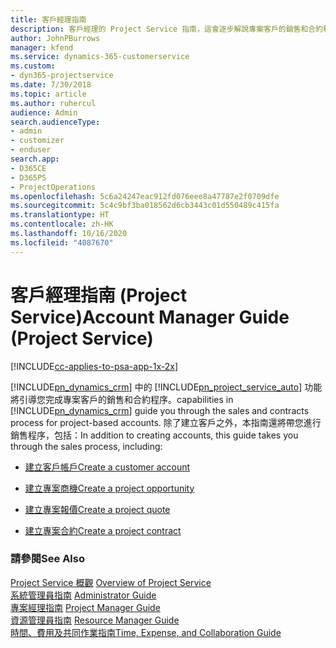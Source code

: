 ```yaml
---
title: 客戶經理指南
description: 客戶經理的 Project Service 指南，這會逐步解說專案客戶的銷售和合約程序
author: JohnPBurrows
manager: kfend
ms.service: dynamics-365-customerservice
ms.custom:
- dyn365-projectservice
ms.date: 7/30/2018
ms.topic: article
ms.author: ruhercul
audience: Admin
search.audienceType:
- admin
- customizer
- enduser
search.app:
- D365CE
- D365PS
- ProjectOperations
ms.openlocfilehash: 5c6a24247eac912fd076eee8a47787e2f0709dfe
ms.sourcegitcommit: 5c4c9bf3ba018562d6cb3443c01d550489c415fa
ms.translationtype: HT
ms.contentlocale: zh-HK
ms.lasthandoff: 10/16/2020
ms.locfileid: "4087670"
---
```

# <a name="account-manager-guide-project-service"></a><span data-ttu-id="bb8df-103">客戶經理指南 (Project Service)</span><span class="sxs-lookup"><span data-stu-id="bb8df-103">Account Manager Guide (Project Service)</span></span>

[!INCLUDE[cc-applies-to-psa-app-1x-2x](../includes/cc-applies-to-psa-app-1x-2x.md)]

[!INCLUDE[pn_dynamics_crm](../includes/pn-dynamics-crm.md)] <span data-ttu-id="bb8df-104">中的 [!INCLUDE[pn_project_service_auto](../includes/pn-project-service-auto.md)] 功能將引導您完成專案客戶的銷售和合約程序。</span><span class="sxs-lookup"><span data-stu-id="bb8df-104">capabilities in [!INCLUDE[pn_dynamics_crm](../includes/pn-dynamics-crm.md)] guide you through the sales and contracts process for project-based accounts.</span></span> <span data-ttu-id="bb8df-105">除了建立客戶之外，本指南還將帶您進行銷售程序，包括：</span><span class="sxs-lookup"><span data-stu-id="bb8df-105">In addition to creating accounts, this guide takes you through the sales process, including:</span></span>  
  
-   [<span data-ttu-id="bb8df-106">建立客戶帳戶</span><span class="sxs-lookup"><span data-stu-id="bb8df-106">Create a customer account</span></span>](../psa/create-customer-account.md)  
  
-   [<span data-ttu-id="bb8df-107">建立專案商機</span><span class="sxs-lookup"><span data-stu-id="bb8df-107">Create a project opportunity</span></span>](../psa/create-project-opportunity.md)  
  
-   [<span data-ttu-id="bb8df-108">建立專案報價</span><span class="sxs-lookup"><span data-stu-id="bb8df-108">Create a project quote</span></span>](../psa/create-project-quote.md)  
  
-   [<span data-ttu-id="bb8df-109">建立專案合約</span><span class="sxs-lookup"><span data-stu-id="bb8df-109">Create a project contract</span></span>](../psa/create-project-contract.md)  
  
  
### <a name="see-also"></a><span data-ttu-id="bb8df-110">請參閱</span><span class="sxs-lookup"><span data-stu-id="bb8df-110">See Also</span></span>  
 <span data-ttu-id="bb8df-111">[Project Service 概觀](../psa/overview.md) </span><span class="sxs-lookup"><span data-stu-id="bb8df-111">[Overview of Project Service](../psa/overview.md) </span></span>  
 <span data-ttu-id="bb8df-112">[系統管理員指南](../psa/admin-guide.md) </span><span class="sxs-lookup"><span data-stu-id="bb8df-112">[Administrator Guide](../psa/admin-guide.md) </span></span>  
 <span data-ttu-id="bb8df-113">[專案經理指南](../psa/project-manager-guide.md) </span><span class="sxs-lookup"><span data-stu-id="bb8df-113">[Project Manager Guide](../psa/project-manager-guide.md) </span></span>  
 <span data-ttu-id="bb8df-114">[資源管理員指南](../psa/resource-manager-guide.md) </span><span class="sxs-lookup"><span data-stu-id="bb8df-114">[Resource Manager Guide](../psa/resource-manager-guide.md) </span></span>  
 [<span data-ttu-id="bb8df-115">時間、費用及共同作業指南</span><span class="sxs-lookup"><span data-stu-id="bb8df-115">Time, Expense, and Collaboration Guide</span></span>](../psa/time-expense-collaboration-guide.md)
